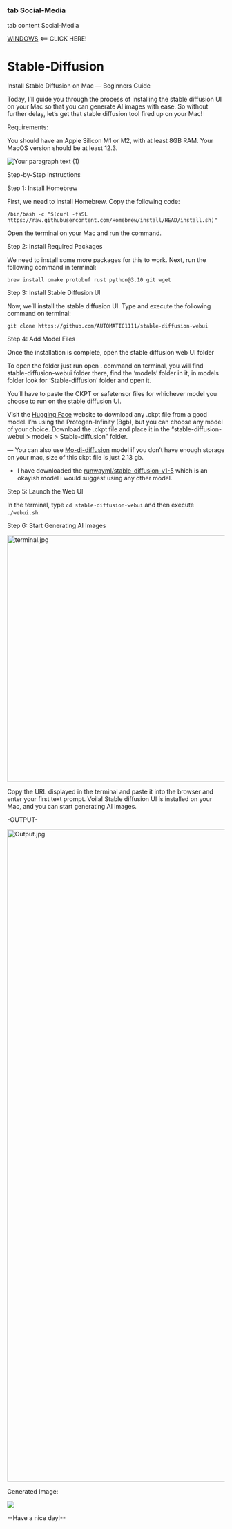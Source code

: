 ### tab Social-Media

tab content Social-Media

[WINDOWS](Windows.md) <== CLICK HERE!


# Stable-Diffusion
Install Stable Diffusion on Mac — Beginners Guide

Today, I’ll guide you through the process of installing the stable diffusion UI on your Mac so that you can generate AI images with ease. So without further delay, let’s get that stable diffusion tool fired up on your Mac!

Requirements:

You should have an Apple Silicon M1 or M2, with at least 8GB RAM. Your MacOS version should be at least 12.3.

![Your paragraph text (1)](https://github.com/leonRandip/Stable-Diffusion/assets/123591141/8f41329a-5495-4316-9a4a-bcce214811d6)

Step-by-Step instructions

Step 1: Install Homebrew

First, we need to install Homebrew. Copy the following code:

`/bin/bash -c "$(curl -fsSL https://raw.githubusercontent.com/Homebrew/install/HEAD/install.sh)"`

Open the terminal on your Mac and run the command.

Step 2: Install Required Packages

We need to install some more packages for this to work. Next, run the following command in terminal:

`brew install cmake protobuf rust python@3.10 git wget`

Step 3: Install Stable Diffusion UI

Now, we’ll install the stable diffusion UI. Type and execute the following command on terminal:

`git clone https://github.com/AUTOMATIC1111/stable-diffusion-webui`

Step 4: Add Model Files

Once the installation is complete, open the stable diffusion web UI folder

To open the folder just run open . command on terminal, you will find stable-diffusion-webui folder there, find the ‘models’ folder in it, in models folder look for ‘Stable-diffusion’ folder and open it.

You’ll have to paste the CKPT or safetensor files for whichever model you choose to run on the stable diffusion UI.

Visit the [Hugging Face]( https://huggingface.co/ ) website to download any .ckpt file from a good model. I’m using the Protogen-Infinity (8gb), but you can choose any model of your choice. Download the .ckpt file and place it in the “stable-diffusion-webui > models > Stable-diffusion” folder.

— You can also use [Mo-di-diffusion](https://huggingface.co/nitrosocke/mo-di-diffusion) model if you don’t have enough storage on your mac, size of this ckpt file is just 2.13 gb.

- I have downloaded the [runwayml/stable-diffusion-v1-5](https://huggingface.co/runwayml/stable-diffusion-v1-5/blob/main/v1-5-pruned-emaonly.ckpt) which is an okayish model i would suggest using any other model.

Step 5: Launch the Web UI

In the terminal, type `cd stable-diffusion-webui` and then execute `./webui.sh`.

Step 6: Start Generating AI Images

<img width="571" alt="terminal.jpg" src="https://github.com/leonRandip/Stable-Diffusion/assets/123591141/44f38be2-9185-4d3f-b0d0-c5255f332474">

Copy the URL displayed in the terminal and paste it into the browser and enter your first text prompt. Voila! Stable diffusion UI is installed on your Mac, and you can start generating AI images.

-OUTPUT-

<img width="1510" alt="Output.jpg" src="https://github.com/leonRandip/Stable-Diffusion/assets/123591141/79bea794-c2a4-41b5-beb0-6031fed41bcd">

Generated Image:

![](https://github.com/leonRandip/Stable-Diffusion/assets/123591141/14c9f303-edd3-4b0a-a4df-199879b8fe29)


--Have a nice day!--
